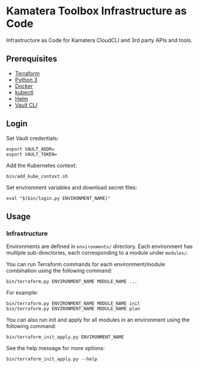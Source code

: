 # Kamatera Toolbox Infrastructure as Code

Infrastructure as Code for Kamatera CloudCLI and 3rd party APIs and tools.

## Prerequisites

* [Terraform](https://www.terraform.io/downloads.html)
* [Python 3](https://www.python.org/downloads/)
* [Docker](https://docs.docker.com/get-docker/)
* [kubectl](https://kubernetes.io/docs/tasks/tools/install-kubectl/)
* [Helm](https://helm.sh/docs/intro/install/)
* [Vault CLI](https://www.vaultproject.io/docs/install)

## Login

Set Vault credentials:

```
export VAULT_ADDR=
export VAULT_TOKEN=
```

Add the Kubernetes context:

```
bin/add_kube_context.sh
```

Set environment variables and download secret files:

```
eval "$(bin/login.py ENVIRONMENT_NAME)"
```

## Usage

### Infrastructure

Environments are defined in `environments/` directory. Each environment has multiple sub-directories,
each corresponding to a module under `modules/`.

You can run Terraform commands for each environment/module combination using the following command:

```
bin/terraform.py ENVIRONMENT_NAME MODULE_NAME ...
```

For example:

```
bin/terraform.py ENVIRONMENT_NAME MODULE_NAME init
bin/terraform.py ENVIRONMENT_NAME MODULE_NAME plan
```

You can also run init and apply for all modules in an environment using the following command:

```
bin/terraform_init_apply.py ENVIRONMENT_NAME
```

See the help message for more options:

```
bin/terraform_init_apply.py --help
```

